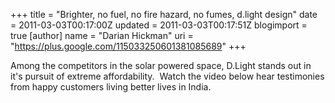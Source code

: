 +++
title = "Brighter, no fuel, no fire hazard, no fumes, d.light design"
date = 2011-03-03T00:17:00Z
updated = 2011-03-03T00:17:51Z
blogimport = true 
[author]
	name = "Darian Hickman"
	uri = "https://plus.google.com/115033250601381085689"
+++

Among the competitors in the solar powered space, D.Light stands out in it's pursuit of extreme affordability. &nbsp;Watch the video below hear testimonies from happy customers living better lives in India.<br /><div class="separator" style="clear: both; text-align: center;"><object class="BLOGGER-youtube-video" classid="clsid:D27CDB6E-AE6D-11cf-96B8-444553540000" codebase="http://download.macromedia.com/pub/shockwave/cabs/flash/swflash.cab#version=6,0,40,0" data-thumbnail-src="http://3.gvt0.com/vi/iMmk2nM_aZc/0.jpg" height="266" width="320"><param name="movie" value="http://www.youtube.com/v/iMmk2nM_aZc&fs=1&source=uds" /><param name="bgcolor" value="#FFFFFF" /><embed width="320" height="266" src="http://www.youtube.com/v/iMmk2nM_aZc&fs=1&source=uds" type="application/x-shockwave-flash"></embed></object></div>
